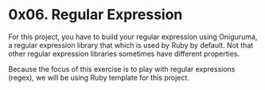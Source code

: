 # 0x06. Regular Expression
For this project, you have to build your regular expression using Oniguruma, a regular expression library that which is used by Ruby by default. Not that other regular expression libraries sometimes have different properties.

Because the focus of this exercise is to play with regular expressions (regex), we will be using Ruby template for this project.
